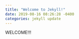 ```yaml
---
title: "Welcome to Jekyll!"
date: 2019-08-16 08:26:28 -0400
categories: jekyll update
---
```


WELCOME!!!
